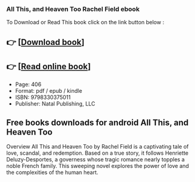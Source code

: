 ### All This, and Heaven Too Rachel Field ebook

To Download or Read This book click on the link button below :

## 👉  [**[Download book](http://ebooksharez.info/download.php?group=book&from=github.com&id=718172&lnk=1063 "Download book")**]

## 👉  [**[Read online book](http://ebooksharez.info/download.php?group=book&from=github.com&id=718172&lnk=1063 "Read online book")**]


* Page: 406
* Format: pdf / epub / kindle
* ISBN: 9798330375011
* Publisher: Natal Publishing, LLC



## Free books downloads for android All This, and Heaven Too


Overview
All This and Heaven Too by Rachel Field is a captivating tale of love, scandal, and redemption. Based on a true story, it follows Henriette Deluzy-Desportes, a governess whose tragic romance nearly topples a noble French family. This sweeping novel explores the power of love and the complexities of the human heart.



